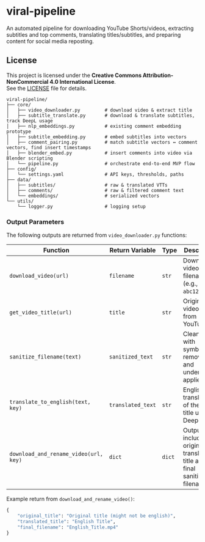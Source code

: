 # viral-pipeline
An automated pipeline for downloading YouTube Shorts/videos, extracting subtitles and top comments, translating titles/subtitles, and preparing content for social media reposting.

## License

This project is licensed under the **Creative Commons Attribution-NonCommercial 4.0 International License**.  
See the [LICENSE](./LICENSE) file for details.

```text
viral-pipeline/
├── core/
│   ├── video_downloader.py         # download video & extract title
│   ├── subtitle_translate.py       # download & translate subtitles, track DeepL usage
│   ├── nlp_embeddings.py           # existing comment embedding prototype
│   ├── subtitle_embedding.py       # embed subtitles into vectors
│   ├── comment_pairing.py          # match subtitle vectors ↔ comment vectors, find insert timestamps
│   ├── blender_embed.py            # insert comments into video via Blender scripting
│   └── pipeline.py                 # orchestrate end-to-end MVP flow
├── config/
│   └── settings.yaml               # API keys, thresholds, paths
├── data/
│   ├── subtitles/                  # raw & translated VTTs
│   ├── comments/                   # raw & filtered comment text
│   └── embeddings/                 # serialized vectors
└── utils/
    └── logger.py                   # logging setup
```

### Output Parameters

The following outputs are returned from `video_downloader.py` functions:

| Function                            | Return Variable     | Type   | Description                                                                 |
|-------------------------------------|----------------------|--------|-----------------------------------------------------------------------------|
| `download_video(url)`              | `filename`           | `str`  | Downloaded video filename (e.g., `abc123.mp4`)                              |
| `get_video_title(url)`             | `title`              | `str`  | Original video title from YouTube                                           |
| `sanitize_filename(text)`          | `sanitized_text`     | `str`  | Cleaned title with symbols removed and underscores applied                  |
| `translate_to_english(text, key)`  | `translated_text`    | `str`  | English translation of the video title using DeepL                          |
| `download_and_rename_video(url, key)` | `dict`             | `dict` | Output includes original, translated title and final sanitized filename     |

Example return from `download_and_rename_video()`:
```python
{
    "original_title": "Original title (might not be english)",
    "translated_title": "English Title",
    "final_filename": "English_Title.mp4"
}
```
